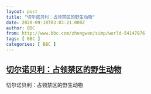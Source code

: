 ```yaml
---
layout: post
title: "切尔诺贝利：占领禁区的野生动物"
date: 2020-09-18T03:03:21.000Z
author: BBC
from: http://www.bbc.com/zhongwen/simp/world-54147876
tags: [ BBC ]
categories: [ BBC ]
---
```

<!--1600398201000-->
[切尔诺贝利：占领禁区的野生动物](http://www.bbc.com/zhongwen/simp/world-54147876)
------

<div>
切尔诺贝利：占领禁区的野生动物
</div>
